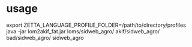 usage
========

export ZETTA_LANGUAGE_PROFILE_FOLDER=/path/to/directory/profiles
java -jar lom2akif_fat.jar loms/sidweb_agro/ akif/sidweb_agro/ bad/sidweb_agro/ sidweb_agro
